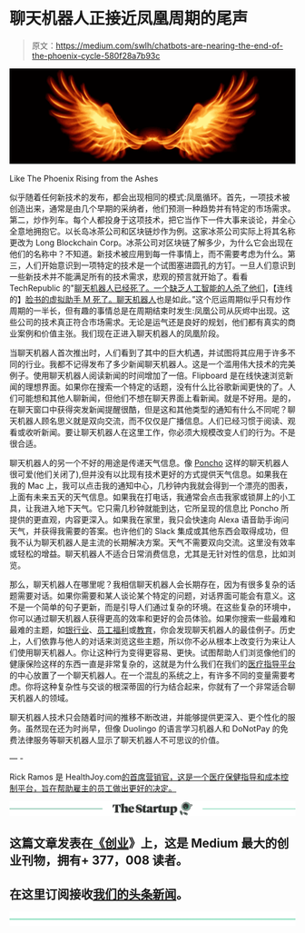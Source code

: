 # 聊天机器人正接近凤凰周期的尾声

> 原文：<https://medium.com/swlh/chatbots-are-nearing-the-end-of-the-phoenix-cycle-580f28a7b93c>

![](img/4c16de9aeca7140ab031f24649e6918b.png)

Like The Phoenix Rising from the Ashes

似乎随着任何新技术的发布，都会出现相同的模式:凤凰循环。首先，一项技术被创造出来，通常是由几个早期的采纳者，他们预测一种趋势并有特定的市场需求。第二，炒作列车。每个人都投身于这项技术，把它当作下一件大事来谈论，并全心全意地拥抱它。以长岛冰茶公司和区块链炒作为例。这家冰茶公司实际上将其名称更改为 Long Blockchain Corp。冰茶公司对区块链了解多少，为什么它会出现在他们的名称中？不知道。新技术被应用到每一件事情上，而不需要考虑为什么。第三，人们开始意识到一项特定的技术是一个试图塞进圆孔的方钉。一旦人们意识到一些新技术并不能满足所有的技术需求，悲观的预言就开始了。看看 TechRepublic 的"[聊天机器人已经死了。一个缺乏人工智能的人杀了他们](https://www.techrepublic.com/article/chatbots-are-dead-a-lack-of-ai-killed-them/)，【连线的】[脸书的虚拟助手 M 死了。聊天机器人](https://www.wired.com/story/facebooks-virtual-assistant-m-is-dead-so-are-chatbots/)也是如此。”这个厄运周期似乎只有炒作周期的一半长，但有趣的事情总是在周期结束时发生:凤凰公司从灰烬中出现。这些公司的技术真正符合市场需求。无论是运气还是良好的规划，他们都有真实的商业案例和价值主张。我们现在正进入聊天机器人的凤凰阶段。

当聊天机器人首次推出时，人们看到了其中的巨大机遇，并试图将其应用于许多不同的行业。我都不记得发布了多少新闻聊天机器人。这是一个滥用伟大技术的完美例子。使用聊天机器人阅读新闻的时间增加了一倍。Flipboard 是在线快速浏览新闻的理想界面。如果你在搜索一个特定的话题，没有什么比谷歌新闻更快的了。人们可能想和其他人聊新闻，但他们不想在聊天界面上看新闻。就是不好用。是的，在聊天窗口中获得突发新闻提醒很酷，但是这和其他类型的通知有什么不同呢？聊天机器人顾名思义就是双向交流，而不仅仅是广播信息。人们已经习惯于阅读、观看或收听新闻。要让聊天机器人在这里工作，你必须大规模改变人们的行为。不是很合适。

聊天机器人的另一个不好的用途是传递天气信息。像 [Poncho](https://poncho.is/) 这样的聊天机器人很可爱(他们关闭了),但并没有以比现有技术更好的方式提供天气信息。如果我在我的 Mac 上，我可以点击我的通知中心，几秒钟内我就会得到一个漂亮的图表，上面有未来五天的天气信息。如果我在打电话，我通常会点击我家或锁屏上的小工具，让我进入地下天气。它只需几秒钟就能到达，它所呈现的信息比 Poncho 所提供的更直观，内容更深入。如果我在家里，我只会快速向 Alexa 语音助手询问天气，并获得我需要的答案。也许他们的 Slack 集成或其他东西会取得成功，但我不认为聊天机器人是主流的长期解决方案。天气不需要双向交流。这里没有效率或轻松的增益。聊天机器人不适合日常消费信息，尤其是无针对性的信息，比如浏览。

那么，聊天机器人在哪里呢？我相信聊天机器人会长期存在，因为有很多复杂的话题需要对话。如果你需要和某人谈论某个特定的问题，对话界面可能会有意义。这不是一个简单的句子更新，而是引导人们通过复杂的环境。在这些复杂的环境中，你可以通过聊天机器人获得更高的效率和更好的会员体验。如果你搜索一些最难和最难的主题，如[银行业](https://venturebeat.com/2017/10/17/bots-are-transforming-personal-banking-around-the-world/)、[员工福利](https://venturebeat.com/2017/10/24/ai-is-making-employee-benefits-a-little-more-beneficial/)或[教育](https://venturebeat.com/2016/09/29/how-chatbots-will-help-education/)，你会发现聊天机器人的最佳例子。历史上，人们依靠与他人的对话来浏览这些主题，所以你不必从根本上改变行为来让人们使用聊天机器人。你让这种行为变得更容易、更快。试图帮助人们浏览像他们的健康保险这样的东西一直是非常复杂的，这就是为什么我们在我们的[医疗指导平台](https://healthjoy.com/)的中心放置了一个聊天机器人。在一个混乱的系统之上，有许多不同的变量需要考虑。你将这种复杂性与交谈的根深蒂固的行为结合起来，你就有了一个非常适合聊天机器人的领域。

聊天机器人技术只会随着时间的推移不断改进，并能够提供更深入、更个性化的服务。虽然现在还为时尚早，但像 Duolingo 的语言学习机器人和 DoNotPay 的免费法律服务等聊天机器人显示了聊天机器人不可思议的价值。

— -

Rick Ramos 是 HealthJoy.com[的首席营销官，这是一个医疗保健指导和成本控制平台，旨在帮助雇主的员工做出更好的决定。](https://healthjoy.com/)

[![](img/308a8d84fb9b2fab43d66c117fcc4bb4.png)](https://medium.com/swlh)

## 这篇文章发表在[《创业](https://medium.com/swlh)》上，这是 Medium 最大的创业刊物，拥有+ 377，008 读者。

## 在这里订阅接收[我们的头条新闻](http://growthsupply.com/the-startup-newsletter/)。

[![](img/b0164736ea17a63403e660de5dedf91a.png)](https://medium.com/swlh)